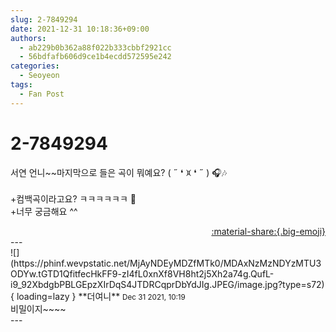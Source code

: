 ```yaml
---
slug: 2-7849294
date: 2021-12-31 10:18:36+09:00
authors:
  - ab229b0b362a88f022b333cbbf2921cc
  - 56bdfafb606d9ce1b4ecdd572595e242
categories:
  - Seoyeon
tags:
  - Fan Post
---
```


# 2-7849294

<div class="post-container" markdown="1">
<div class="content-container md-sidebar__scrollwrap" markdown="1">

서연 언니~~마지막으로 들은 곡이 뭐예요? ( ˶ ❛ ꁞ ❛ ˶ ) 🎧🎶<br><br>+컴백곡이라고요? ㅋㅋㅋㅋㅋㅋ 🤭<br>+너무 궁금해요 ^^

</div>
</div>

<div style="text-align: right;" markdown="1">
<a href="https://weverse.io/fromis9/fanpost/2-7849294" style="text-align: right;">:material-share:{.big-emoji}</a>
</div>
---

<div class="comments-container md-sidebar__scrollwrap" markdown="1">
<div class="comment" markdown="1">
<div class='id-container' markdown="1">
![](https://phinf.wevpstatic.net/MjAyNDEyMDZfMTk0/MDAxNzMzNDYzMTU3ODYw.tGTD1QfitfecHkFF9-zI4fL0xnXf8VH8ht2j5Xh2a74g.QufL-i9_92XbdgbPBLGEpzXIrDqS4JTDRCqprDbYdJIg.JPEG/image.jpg?type=s72){ loading=lazy }
**<span class="artist">더여니</span>** <small>Dec 31 2021, 10:19</small><br>
</div>
<div class='comment-body' markdown="1">
비밀이지~~~~
</div>
</div>
</div>
---
